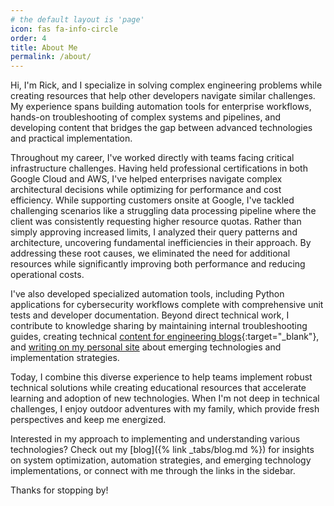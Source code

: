 ```yaml
---
# the default layout is 'page'
icon: fas fa-info-circle
order: 4
title: About Me
permalink: /about/
---
```


Hi, I'm Rick, and I specialize in solving complex engineering problems while creating resources that help other developers navigate similar challenges. My experience spans building automation tools for enterprise workflows, hands-on troubleshooting of complex systems and pipelines, and developing content that bridges the gap between advanced technologies and practical implementation.

Throughout my career, I've worked directly with teams facing critical infrastructure challenges. Having held professional certifications in both Google Cloud and AWS, I've helped enterprises navigate complex architectural decisions while optimizing for performance and cost efficiency. While supporting customers onsite at Google, I've tackled challenging scenarios like a struggling data processing pipeline where the client was consistently requesting higher resource quotas. Rather than simply approving increased limits, I analyzed their query patterns and architecture, uncovering fundamental inefficiencies in their approach. By addressing these root causes, we eliminated the need for additional resources while significantly improving both performance and reducing operational costs.

I've also developed specialized automation tools, including Python applications for cybersecurity workflows complete with comprehensive unit tests and developer documentation. Beyond direct technical work, I contribute to knowledge sharing by maintaining internal troubleshooting guides, creating technical [content for engineering blogs](https://engineering.sada.com/ip-restriction-and-vpc-service-controls-56631410eab3){:target="_blank"}, and [writing on my personal site](https://rickhouser.me/posts/filesystems) about emerging technologies and implementation strategies.

Today, I combine this diverse experience to help teams implement robust technical solutions while creating educational resources that accelerate learning and adoption of new technologies. When I'm not deep in technical challenges, I enjoy outdoor adventures with my family, which provide fresh perspectives and keep me energized.

Interested in my approach to implementing and understanding various technologies? Check out my [blog]({% link _tabs/blog.md %}) for insights on system optimization, automation strategies, and emerging technology implementations, or connect with me through the links in the sidebar.

Thanks for stopping by!

